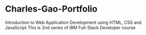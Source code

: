 # Charles-Gao-Portfolio
Introduction to Web Application Development using HTML, CSS and JavaScript
This is 2nd series of IBM Full-Stack Developer course
